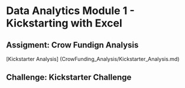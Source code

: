 # Data Analytics Module 1 - Kickstarting with Excel

## Assigment: Crow Fundign Analysis
[Kickstarter Analysis] (CrowFunding_Analysis/Kickstarter_Analysis.md)

## Challenge: Kickstarter Challenge
